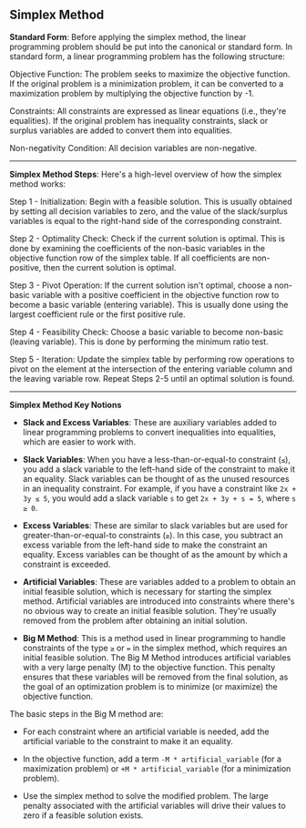 ## Simplex Method

**Standard Form**: Before applying the simplex method, the linear programming problem should be put into the canonical or standard form. In standard form, a linear programming problem has the following structure:

Objective Function: The problem seeks to maximize the objective function. If the original problem is a minimization problem, it can be converted to a maximization problem by multiplying the objective function by -1.

Constraints: All constraints are expressed as linear equations (i.e., they're equalities). If the original problem has inequality constraints, slack or surplus variables are added to convert them into equalities.

Non-negativity Condition: All decision variables are non-negative.

---

**Simplex Method Steps**: Here's a high-level overview of how the simplex method works:

Step 1 - Initialization: Begin with a feasible solution. This is usually obtained by setting all decision variables to zero, and the value of the slack/surplus variables is equal to the right-hand side of the corresponding constraint.

Step 2 - Optimality Check: Check if the current solution is optimal. This is done by examining the coefficients of the non-basic variables in the objective function row of the simplex table. If all coefficients are non-positive, then the current solution is optimal.

Step 3 - Pivot Operation: If the current solution isn't optimal, choose a non-basic variable with a positive coefficient in the objective function row to become a basic variable (entering variable). This is usually done using the largest coefficient rule or the first positive rule.

Step 4 - Feasibility Check: Choose a basic variable to become non-basic (leaving variable). This is done by performing the minimum ratio test.

Step 5 - Iteration: Update the simplex table by performing row operations to pivot on the element at the intersection of the entering variable column and the leaving variable row. Repeat Steps 2-5 until an optimal solution is found.

---

**Simplex Method Key Notions**

- **Slack and Excess Variables**: These are auxiliary variables added to linear programming problems to convert inequalities into equalities, which are easier to work with.

- **Slack Variables**: When you have a less-than-or-equal-to constraint (`≤`), you add a slack variable to the left-hand side of the constraint to make it an equality. Slack variables can be thought of as the unused resources in an inequality constraint. For example, if you have a constraint like `2x + 3y ≤ 5`, you would add a slack variable `s` to get `2x + 3y + s = 5`, where `s ≥ 0`.

- **Excess Variables**: These are similar to slack variables but are used for greater-than-or-equal-to constraints (`≥`). In this case, you subtract an excess variable from the left-hand side to make the constraint an equality. Excess variables can be thought of as the amount by which a constraint is exceeded.

- **Artificial Variables**: These are variables added to a problem to obtain an initial feasible solution, which is necessary for starting the simplex method. Artificial variables are introduced into constraints where there's no obvious way to create an initial feasible solution. They're usually removed from the problem after obtaining an initial solution.

- **Big M Method**: This is a method used in linear programming to handle constraints of the type `≥` or `=` in the simplex method, which requires an initial feasible solution. The Big M Method introduces artificial variables with a very large penalty (M) to the objective function. This penalty ensures that these variables will be removed from the final solution, as the goal of an optimization problem is to minimize (or maximize) the objective function.

The basic steps in the Big M method are:

- For each constraint where an artificial variable is needed, add the artificial variable to the constraint to make it an equality.

- In the objective function, add a term `-M * artificial_variable` (for a maximization problem) or `+M * artificial_variable` (for a minimization problem).

- Use the simplex method to solve the modified problem. The large penalty associated with the artificial variables will drive their values to zero if a feasible solution exists.
